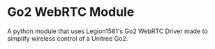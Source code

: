 # Go2 WebRTC Module

A python module that uses Legion1581's Go2 WebRTC Driver made to simplify wireless control of a Unitree Go2.

